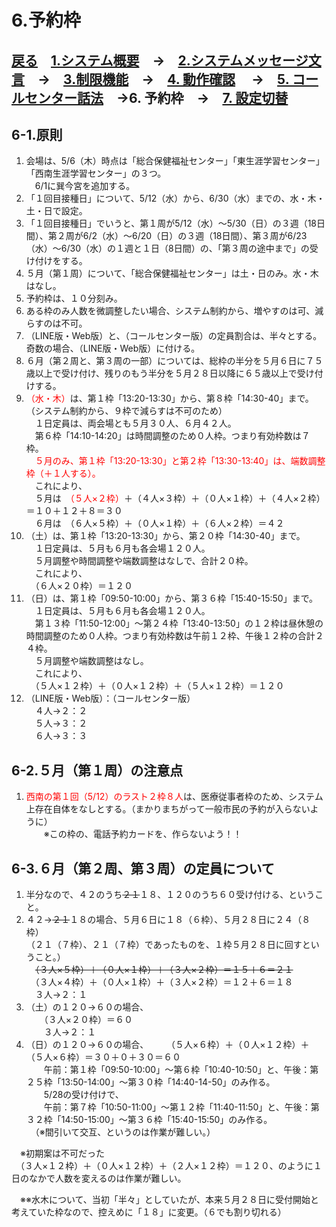 # 6.予約枠  
## [戻る](https://github.com/78tch/VaccineYoyaku)　[1.システム概要](https://github.com/78tch/VaccineYoyaku/blob/main/1About/1-1About.md)　→　[2.システムメッセージ文言](https://github.com/78tch/VaccineYoyaku/blob/main/2SystemMessage/2-1LINE.md)　→　[3.制限機能](https://github.com/78tch/VaccineYoyaku/blob/main/3Limit/3-1Limit.md)　→　[4. 動作確認](https://github.com/78tch/VaccineYoyaku/blob/main/4Check/4-1Check.md) 　→　[5. コールセンター話法](https://github.com/78tch/VaccineYoyaku/blob/main/5Callcenter/5-1Callcenter.md)　→6. 予約枠　→　[7. 設定切替](https://github.com/78tch/VaccineYoyaku/blob/main/7Operation/7-1Operation.md)  
## 6-1.原則  
1. 会場は、5/6（木）時点は「総合保健福祉センター」「東生涯学習センター」「西南生涯学習センター」の３つ。  
　6/1に巽今宮を追加する。  
2. 「１回目接種日」について、5/12（水）から、6/30（水）までの、水・木・土・日で設定。
3. 「１回目接種日」でいうと、第１周が5/12（水）〜5/30（日）の３週（18日間）、第２周が6/2（水）〜6/20（日）の３週（18日間）、第３周が6/23（水）〜6/30（水）の１週と１日（8日間）の、「第３周の途中まで」の受け付けをする。   
4. ５月（第１周）について、「総合保健福祉センター」は土・日のみ。水・木はなし。
5. 予約枠は、１０分刻み。
6. ある枠のみ人数を微調整したい場合、システム制約から、増やすのは可、減らすのは不可。  
7. （LINE版・Web版）と、（コールセンター版）の定員割合は、半々とする。奇数の場合、（LINE版・Web版）に付ける。
8. ６月（第２周と、第３周の一部）については、総枠の半分を５月６日に７５歳以上で受け付け、残りのもう半分を５月２８日以降に６５歳以上で受け付けする。  
9.  <font color="Red">（水・木）</font>は、第１枠「13:20-13:30」から、第８枠「14:30-40」まで。（システム制約から、９枠で減らすは不可のため）  
　１日定員は、両会場とも５月３０人、６月４２人。  
　第６枠「14:10-14:20」は時間調整のため０人枠。つまり有効枠数は７枠。  
　<font color="Red">５月のみ、第１枠「13:20-13:30」と第２枠「13:30-13:40」は、端数調整枠（＋１人する）。</font>  
　これにより、  
　５月は　<font color="Red">（５人×２枠）</font>＋（４人×３枠）＋（０人×１枠）＋（４人×２枠）＝１０＋１２＋８＝３０  
　６月は　（６人×５枠）＋（０人×１枠）＋（６人×２枠）＝４２  
10. （土）は、第１枠「13:20-13:30」から、第２０枠「14:30-40」まで。  
　１日定員は、５月も６月も各会場１２０人。  
　５月調整や時間調整や端数調整はなしで、合計２０枠。  
　これにより、  
　（６人×２０枠）＝１２０  
11. （日）は、第１枠「09:50-10:00」から、第３６枠「15:40-15:50」まで。  
　１日定員は、５月も６月も各会場１２０人。  
　第１３枠「11:50-12:00」〜第２４枠「13:40-13:50」の１２枠は昼休憩の時間調整のため０人枠。つまり有効枠数は午前１２枠、午後１２枠の合計２４枠。  
　５月調整や端数調整はなし。  
　これにより、  
　（５人×１２枠）＋（０人×１２枠）＋（５人×１２枠）＝１２０  
12. （LINE版・Web版）：（コールセンター版）  
　４人→２：２  
　５人→３：２  
　６人→３：３  
  
## 6-2.５月（第１周）の注意点
1. <font color="Red">西南の第１回（5/12）のラスト２枠８人</font>は、医療従事者枠のため、システム上存在自体をなしとする。（まかりまちがって一般市民の予約が入らないように）  
　　※この枠の、電話予約カードを、作らないよう！！
  
## 6-3.６月（第２周、第３周）の定員について  
1. 半分なので、４２のうち~~２１~~１８、１２０のうち６０受け付ける、ということ。  
2. ４２→~~２１~~１８の場合、５月６日に１８（６枠）、５月２８日に２４（８枠）  
  （２１（７枠）、２１（７枠）であったものを、１枠５月２８日に回すということ。）  
　~~（３人×５枠）＋（０人×１枠）＋（３人×２枠）＝１５＋６＝２１~~  
　（３人×４枠）＋（０人×１枠）＋（３人×２枠）＝１２＋６＝１８  
　３人→２：１  
3. （土）の１２０→６０の場合、  
　　（３人×２０枠）＝６０  
　　３人→２：１  
4. （日）の１２０→６０の場合、  　
　（５人×６枠）＋（０人×１２枠）＋（５人×６枠）＝３０＋０＋３０＝６０  
　　午前：第１枠「09:50-10:00」〜第６枠「10:40-10:50」と、午後：第２５枠「13:50-14:00」〜第３０枠「14:40-14-50」のみ作る。  
　　5/28の受け付けで、  
　　午前：第７枠「10:50-11:00」〜第１２枠「11:40-11:50」と、午後：第３２枠「14:50-15:00」〜第３６枠「15:40-15:50」のみ作る。  
  　（※間引いて交互、というのは作業が難しい。）  

　※初期案は不可だった    
　（３人×１２枠）＋（０人×１２枠）＋（２人×１２枠）＝１２０、のように１日のなかで人数を変えるのは作業が難しい。  

　※※水木について、当初「半々」としていたが、本来５月２８日に受付開始と考えていた枠なので、控えめに「１８」に変更。（６でも割り切れる）


